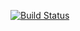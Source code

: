 [![Build Status](https://travis-ci.org/slopes/Monevent.svg?branch=develop)](https://travis-ci.org/slopes/Monevent)